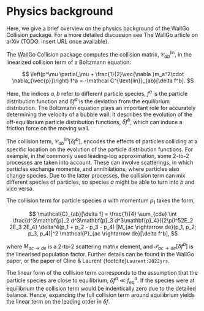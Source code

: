 # Physics background

Here, we give a brief overview on the physics background of the WallGo Collision package. For a more detailed discussion see The WallGo article on arXiv (TODO: insert URL once available).

The WallGo Collision package computes the collision matrix, $\mathcal C^{\text{lin}}_{ab}$, in the linearized collision term of a Boltzmann equation:

$$
\left(p^\mu \partial_\mu + \frac{1}{2}\vec{\nabla }m_a^2\cdot \nabla_{\vec{p}}\right) f^a = -\mathcal C^{\text{lin}}_{ab}[\delta f^b].
$$

Here, the indices $a,b$ refer to different particle species, $f^a$ is the particle distribution function and $\delta f^a$ is the deviation from the equilibrium distribution.
The Boltzmann equation plays an important role for accurately determining the velocity of a bubble wall: It describes the evolution of the off-equilibrium particle distribution functions, $\delta f^b$, which can induce a friction force on the moving wall.

The collision term, $\mathcal C^{\text{lin}}_{ab}[\delta f^b]$, encodes the effects of particles colliding at a specific location on the evolution of the particle distribution functions. For example, in the commonly used leading-log approximation, some 2-to-2 processes are taken into account. These can involve scatterings, in which particles exchange momenta, and annihilations, where particles also change species. Due to the latter processes, the collision term can mix different species of particles, so species $a$ might be able to turn into $b$ and vice versa.

The collision term for particle species $a$ with momentum $p_1$ takes the form,

$$
\mathcal{C}_{ab}[\delta f] = \frac{1}{4} \sum_{cde} \int \frac{d^3\mathbf{p}_2 d^3\mathbf{p}_3 d^3\mathbf{p}_4}{(2\pi)^52E_2 2E_3 2E_4} \delta^4(p_1 + p_2 - p_3 - p_4) |M_{ac \rightarrow de}(p_1, p_2; p_3, p_4)|^2 \mathcal{P}_{ac \rightarrow de}[\delta f^b],
$$

where $M_{ac\to de}$ is a 2-to-2 scattering matrix element, and $\mathcal{P}_{ac \rightarrow de}[\delta f^b]$ is the linearised population factor. Further details can be found in the WallGo paper, or the paper of Cline & Laurent {footcite}`Laurent:2022jrs`.

The linear form of the collision term corresponds to the assumption that the particle species are close to equilibrium, $\delta f^a \ll f_{\text{eq}}^a$. If the species were at equilibrium the collision term would be indentically zero due to the detailed balance. Hence, expanding the full collision term around equilibrium yields the linear term on the leading order in $\delta f$.

